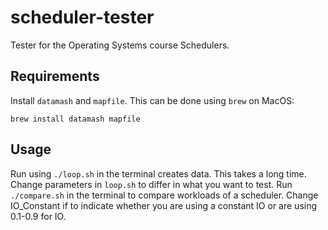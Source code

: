 # scheduler-tester
Tester for the Operating Systems course Schedulers. 

## Requirements
Install `datamash` and `mapfile`. This can be done using `brew` on MacOS:

```
brew install datamash mapfile
```

## Usage
Run using `./loop.sh` in the terminal creates data. This takes a long time. 
Change parameters in `loop.sh` to differ in what you want to test.
Run `./compare.sh` in the terminal to compare workloads of a scheduler. 
Change IO_Constant if to indicate whether you are using a constant IO or are using 0.1-0.9 for IO.
